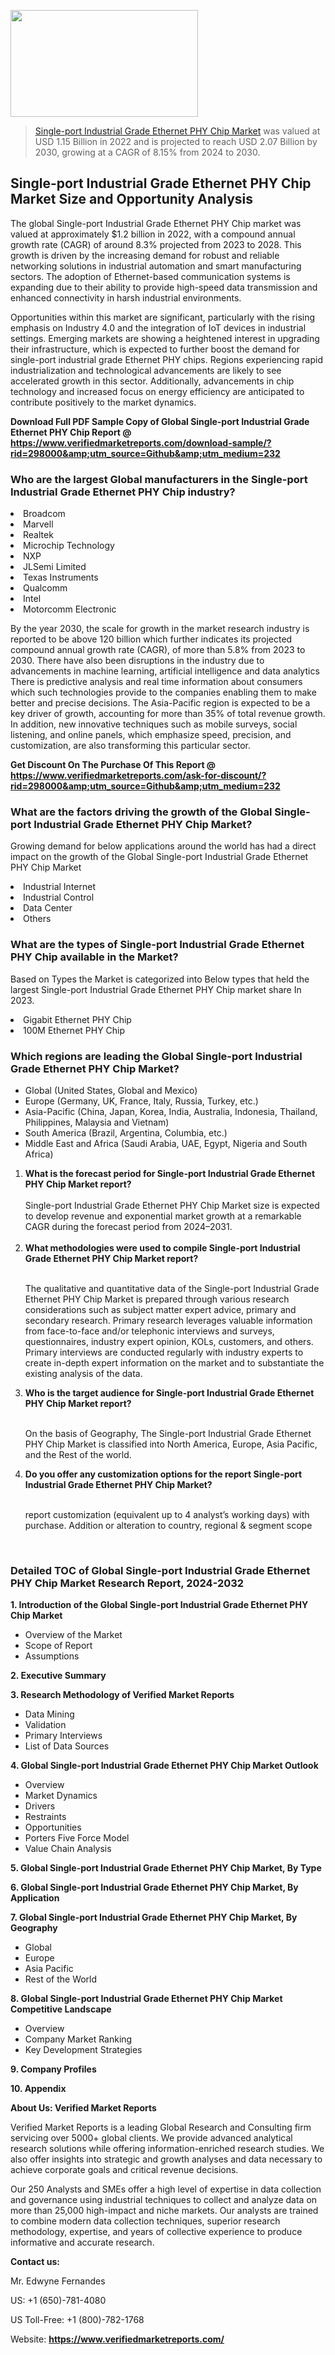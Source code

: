 
<img src="https://ffe5etoiles.com/wp-content/uploads/2024/12/MST1-300x171.png" alt="" width="300" height="171" class="alignnone size-medium wp-image-20088" /><blockquote><p><p><a href="https://www.verifiedmarketreports.com/download-sample/?rid=298000&utm_source=Github&utm_medium=232" target="_blank">Single-port Industrial Grade Ethernet PHY Chip Market</a> was valued at USD 1.15 Billion in 2022 and is projected to reach USD 2.07 Billion by 2030, growing at a CAGR of 8.15% from 2024 to 2030.</p></blockquote><p><h2>Single-port Industrial Grade Ethernet PHY Chip Market Size and Opportunity Analysis</h2><p>The global Single-port Industrial Grade Ethernet PHY Chip market was valued at approximately $1.2 billion in 2022, with a compound annual growth rate (CAGR) of around 8.3% projected from 2023 to 2028. This growth is driven by the increasing demand for robust and reliable networking solutions in industrial automation and smart manufacturing sectors. The adoption of Ethernet-based communication systems is expanding due to their ability to provide high-speed data transmission and enhanced connectivity in harsh industrial environments.</p><p>Opportunities within this market are significant, particularly with the rising emphasis on Industry 4.0 and the integration of IoT devices in industrial settings. Emerging markets are showing a heightened interest in upgrading their infrastructure, which is expected to further boost the demand for single-port industrial grade Ethernet PHY chips. Regions experiencing rapid industrialization and technological advancements are likely to see accelerated growth in this sector. Additionally, advancements in chip technology and increased focus on energy efficiency are anticipated to contribute positively to the market dynamics.</p></p><p class=""><strong>Download Full PDF Sample Copy of Global Single-port Industrial Grade Ethernet PHY Chip Report @ <a href="https://www.verifiedmarketreports.com/download-sample/?rid=298000&amp;utm_source=Github&amp;utm_medium=232" target="_blank">https://www.verifiedmarketreports.com/download-sample/?rid=298000&amp;utm_source=Github&amp;utm_medium=232</a></strong></p><h3 id="" class="">Who are the largest Global manufacturers in the Single-port Industrial Grade Ethernet PHY Chip industry?</h3><p><li>Broadcom</li><li> Marvell</li><li> Realtek</li><li> Microchip Technology</li><li> NXP</li><li> JLSemi Limited</li><li> Texas Instruments</li><li> Qualcomm</li><li> Intel</li><li> Motorcomm Electronic</li></p><div class=""><div class="" dir="" data-message-author-role="" data-message-id="" data-message-model-slug=""><div class=""><div class=""><div class=""><div class="" dir="" data-message-author-role="" data-message-id="" data-message-model-slug=""><div class=""><div class=""><p>By the year 2030, the scale for growth in the market research industry is reported to be above 120 billion which further indicates its projected compound annual growth rate (CAGR), of more than 5.8% from 2023 to 2030. There have also been disruptions in the industry due to advancements in machine learning, artificial intelligence and data analytics There is predictive analysis and real time information about consumers which such technologies provide to the companies enabling them to make better and precise decisions. The Asia-Pacific region is expected to be a key driver of growth, accounting for more than 35% of total revenue growth. In addition, new innovative techniques such as mobile surveys, social listening, and online panels, which emphasize speed, precision, and customization, are also transforming this particular sector.</p><p><strong>Get Discount On The Purchase Of This Report @&nbsp; <a href="https://www.verifiedmarketreports.com/ask-for-discount/?rid=298000&amp;utm_source=Github&amp;utm_medium=232" target="_blank">https://www.verifiedmarketreports.com/ask-for-discount/?rid=298000&amp;utm_source=Github&amp;utm_medium=232</a></strong></p></div></div></div></div></div></div></div></div><h3 id="" class="">What are the factors driving the growth of the Global Single-port Industrial Grade Ethernet PHY Chip Market?</h3><p id="" class="">Growing demand for below applications around the world has had a direct impact on the growth of the Global Single-port Industrial Grade Ethernet PHY Chip Market</p><p id="" class=""><li>Industrial Internet</li><li> Industrial Control</li><li> Data Center</li><li> Others</li></p><h3 id="" class="">What are the types of Single-port Industrial Grade Ethernet PHY Chip available in the Market?</h3><p id="" class="">Based on Types the Market is categorized into Below types that held the largest Single-port Industrial Grade Ethernet PHY Chip market share In 2023.</p><p id="" class=""><li>Gigabit Ethernet PHY Chip</li><li> 100M Ethernet PHY Chip</li></p><h3 id="" class="">Which regions are leading the Global Single-port Industrial Grade Ethernet PHY Chip Market?</h3><ul><li>Global (United States, Global and Mexico)</li><li>Europe (Germany, UK, France, Italy, Russia, Turkey, etc.)</li><li>Asia-Pacific (China, Japan, Korea, India, Australia, Indonesia, Thailand, Philippines, Malaysia and Vietnam)</li><li>South America (Brazil, Argentina, Columbia, etc.)</li><li>Middle East and Africa (Saudi Arabia, UAE, Egypt, Nigeria and South Africa)</li></ul><p><ol><li><strong>What is the forecast period for Single-port Industrial Grade Ethernet PHY Chip Market report?<br /></strong><br /><span data-sheets-root="1" data-sheets-value="{&quot;1&quot;:2,&quot;2&quot;:&quot;XXXX size is expected to develop revenue and exponential market growth at a remarkable CAGR during the forecast period from 2024&ndash;2030.&quot;}" data-sheets-userformat="{&quot;2&quot;:12674,&quot;4&quot;:{&quot;1&quot;:2,&quot;2&quot;:16776960},&quot;10&quot;:2,&quot;11&quot;:0,&quot;15&quot;:&quot;Arial&quot;,&quot;16&quot;:12}">Single-port Industrial Grade Ethernet PHY Chip Market size is expected to develop revenue and exponential market growth at a remarkable CAGR during the forecast period from 2024&ndash;2031.</span><br /><br /></li><li><strong>What methodologies were used to compile Single-port Industrial Grade Ethernet PHY Chip Market report?<br /><br /></strong><p>The qualitative and quantitative data of the&nbsp;Single-port Industrial Grade Ethernet PHY Chip Market is prepared through various research considerations such as subject matter expert advice, primary and secondary research. Primary research leverages valuable information from face-to-face and/or telephonic interviews and surveys, questionnaires, industry expert opinion, KOLs, customers, and others. Primary interviews are conducted regularly with industry experts to create in-depth expert information on the market and to substantiate the existing analysis of the data.&nbsp;</p></li><li><strong>Who is the target audience for Single-port Industrial Grade Ethernet PHY Chip Market report?<br /><br /></strong><p>On the basis of Geography, The&nbsp;Single-port Industrial Grade Ethernet PHY Chip Market is classified into North America, Europe, Asia Pacific, and the Rest of the world.</p></li><li><strong>Do you offer any customization options for the report Single-port Industrial Grade Ethernet PHY Chip Market?<br /><br /></strong><p>report customization (equivalent up to 4 analyst&rsquo;s working days) with purchase. Addition or alteration to country, regional &amp; segment scope</p><p>&nbsp;</p></li></ol></p><h3 id="" class="">Detailed TOC of Global Single-port Industrial Grade Ethernet PHY Chip Market Research Report, 2024-2032</h3><p id="" class=""><strong>1. Introduction of the Global Single-port Industrial Grade Ethernet PHY Chip Market</strong></p><ul><li>Overview of the Market</li><li>Scope of Report</li><li>Assumptions</li></ul><p id="" class=""><strong>2. Executive Summary</strong></p><p id="" class=""><strong>3. Research Methodology of&nbsp;Verified Market Reports</strong></p><ul><li>Data Mining</li><li>Validation</li><li>Primary Interviews</li><li>List of Data Sources</li></ul><p id="" class=""><strong>4. Global Single-port Industrial Grade Ethernet PHY Chip Market Outlook</strong></p><ul><li>Overview</li><li>Market Dynamics</li><li>Drivers</li><li>Restraints</li><li>Opportunities</li><li>Porters Five Force Model</li><li>Value Chain Analysis</li></ul><p id="" class=""><strong>5. Global Single-port Industrial Grade Ethernet PHY Chip Market, By&nbsp;Type</strong></p><p id="" class=""><strong>6. Global Single-port Industrial Grade Ethernet PHY Chip Market, By Application</strong></p><p id="" class=""><strong>7. Global Single-port Industrial Grade Ethernet PHY Chip Market, By Geography</strong></p><ul><li>Global</li><li>Europe</li><li>Asia Pacific</li><li>Rest of the World</li></ul><p id="" class=""><strong>8. Global Single-port Industrial Grade Ethernet PHY Chip Market Competitive Landscape</strong></p><ul><li>Overview</li><li>Company Market Ranking</li><li>Key Development Strategies</li></ul><p id="" class=""><strong>9. Company Profiles</strong></p><p id="" class=""><strong>10. Appendix</strong></p><p id="" class=""><strong>About Us: Verified Market Reports</strong></p><p id="" class="">Verified Market Reports is a leading Global Research and Consulting firm servicing over 5000+ global clients. We provide advanced analytical research solutions while offering information-enriched research studies. We also offer insights into strategic and growth analyses and data necessary to achieve corporate goals and critical revenue decisions.</p><p id="" class="">Our 250 Analysts and SMEs offer a high level of expertise in data collection and governance using industrial techniques to collect and analyze data on more than 25,000 high-impact and niche markets. Our analysts are trained to combine modern data collection techniques, superior research methodology, expertise, and years of collective experience to produce informative and accurate research.</p><p id="" class=""><strong>Contact us:</strong></p><p id="" class="">Mr. Edwyne Fernandes</p><p id="" class="">US: +1 (650)-781-4080</p><p id="" class="">US Toll-Free: +1 (800)-782-1768</p><p id="" class="">Website: <a target="" data-test-app-aware-link=""><strong>https://www.verifiedmarketreports.com/</strong></a></p>
